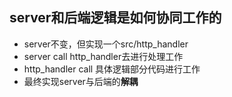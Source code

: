 ## server和后端逻辑是如何协同工作的 ##
- server不变，但实现一个src/http_handler
- server call http_handler去进行处理工作
- http_handler call 具体逻辑部分代码进行工作
- 最终实现server与后端的**解耦**